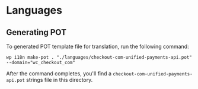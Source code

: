 # Languages

## Generating POT

To generated POT template file for translation, run the following command:

```
wp i18n make-pot . "./languages/checkout-com-unified-payments-api.pot" --domain="wc_checkout_com"
```

After the command completes, you'll find a `checkout-com-unified-payments-api.pot` strings file in this directory. 
